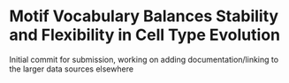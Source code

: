 # Motif Vocabulary Balances Stability and Flexibility in Cell Type Evolution

Initial commit for submission, working on adding documentation/linking to the larger data sources elsewhere
